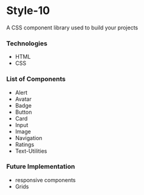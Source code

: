 # Style-10
A CSS component library used to build your projects

### Technologies
* HTML
* CSS

### List of Components
* Alert
* Avatar
* Badge
* Button
* Card
* Input
* Image
* Navigation
* Ratings
* Text-Utilities

### Future Implementation
* responsive components
* Grids


